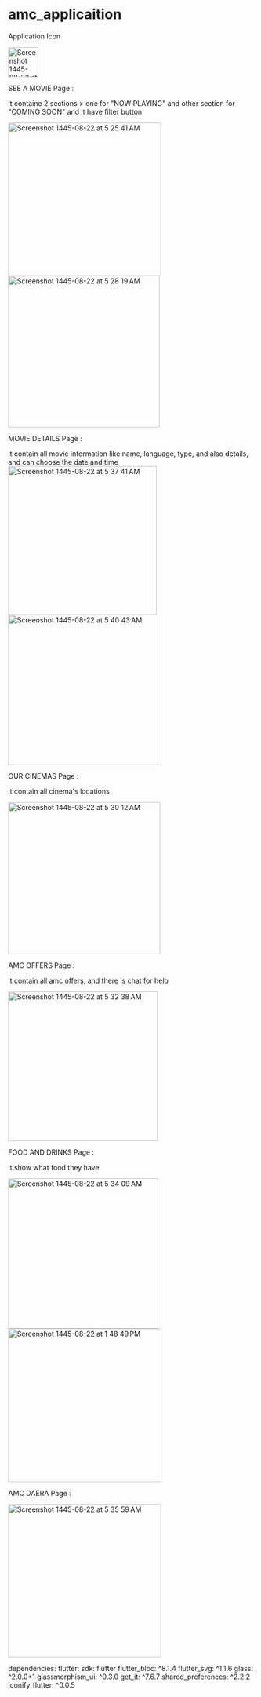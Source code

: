 # amc_applicaition

Application Icon

<img width="61" alt="Screenshot 1445-08-22 at 5 24 46 AM" src="https://github.com/maramnaif/Project-5/assets/123784913/0bbc8203-b0a4-44af-b1fe-a4859921c18b">

SEE A MOVIE Page :

it containe 2 sections > one for "NOW PLAYING" and other section for "COMING SOON" and it have filter button

<img width="312" alt="Screenshot 1445-08-22 at 5 25 41 AM" src="https://github.com/maramnaif/Project-5/assets/123784913/8c023db0-eca0-4fd0-852f-6cd5c82b80b7">


<img width="309" alt="Screenshot 1445-08-22 at 5 28 19 AM" src="https://github.com/maramnaif/Project-5/assets/123784913/58170d82-1b09-40c7-b12a-bdb7874eac41">


MOVIE DETAILS Page : 

it contain all movie information like name, language, type, and also details, and can choose the date and time 
<img width="303" alt="Screenshot 1445-08-22 at 5 37 41 AM" src="https://github.com/maramnaif/Project-5/assets/123784913/31e47bfc-e932-4e88-8bc2-f075c447b46e">
<img width="306" alt="Screenshot 1445-08-22 at 5 40 43 AM" src="https://github.com/maramnaif/Project-5/assets/123784913/b7128f50-2712-4689-8786-8d91e4171392">




OUR CINEMAS Page :

it contain all cinema's locations 

<img width="310" alt="Screenshot 1445-08-22 at 5 30 12 AM" src="https://github.com/maramnaif/Project-5/assets/123784913/49a2e714-fde4-42d7-997f-f2142cb82ad8">

AMC OFFERS Page :

it contain all amc offers, and there is chat for help

<img width="305" alt="Screenshot 1445-08-22 at 5 32 38 AM" src="https://github.com/maramnaif/Project-5/assets/123784913/35e4091e-7a6b-46dd-844f-bf919543379b">

FOOD AND DRINKS Page :

it show what food they have

<img width="306" alt="Screenshot 1445-08-22 at 5 34 09 AM" src="https://github.com/maramnaif/Project-5/assets/123784913/3f49c9a6-f399-4771-bd47-0062373b158f">


<img width="313" alt="Screenshot 1445-08-22 at 1 48 49 PM" src="https://github.com/maramnaif/Project-5/assets/123784913/4a07f6e1-f8a4-4dbe-b3d1-b926e0d1a09b">



AMC DAERA Page :

<img width="312" alt="Screenshot 1445-08-22 at 5 35 59 AM" src="https://github.com/maramnaif/Project-5/assets/123784913/162f4eea-4570-49d5-9f26-7ebd5b3d37a1">





dependencies:
  flutter:
    sdk: flutter
  flutter_bloc: ^8.1.4
  flutter_svg: ^1.1.6
  glass: ^2.0.0+1
  glassmorphism_ui: ^0.3.0
  get_it: ^7.6.7
  shared_preferences: ^2.2.2
  iconify_flutter: ^0.0.5


